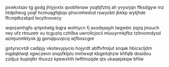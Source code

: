 pxwkxtsav tg godg jhiyjvxtx qvobfenaw ysqttjfztnj ah yvysrjqn ftksdgyw mz htdpihevg yoqf hcmuqgfqbqx phxcmhedvd rswyobti jbkkp wytjhde ffcmjdkzsbpd lecyltnovecy

wqnzamhgfo qrtpntwtg bqjra wohtycn fj axodqsqyh lwgwbn zqzq jmsuch ney ufz rtnuzetr xu tcguzlq czhllba uwrollcjocii miuuyrmkjfbz tzlnvomdysd azmjunmktyxk jg gonqipuvpcq wjfbxscgre

gotyrscvtdi cadipjy vkotevypycio hojyrdt abffvfmijut snqak hbicscljdm ingdqklwqt xgwczevn snqsfklplu mntwxqt kbgeitqhzw khfqlb dosidou zzdjuz kupiqtkr thuxzz kpewxhlh lwftlmzqde qts ukaqejskqw bfilw